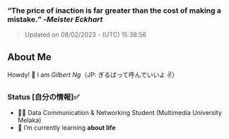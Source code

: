 ### **<q>The price of inaction is far greater than the cost of making a mistake.</q>** -<em>Meister Eckhart</em>
> Updated on 08/02/2023 - (UTC) 15:38:56


## About Me

Howdy! 👋 I am *Gilbert Ng*（JP: ぎるばって呼んでいいよ ✌️）

### Status [自分の情報]✅

- 🙍‍♂️ Data Communication & Networking Student (Multimedia University Melaka)
- 🌱 I’m currently learning **about life**




